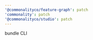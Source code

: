 ```yaml
---
'@commonalityco/feature-graph': patch
'commonality': patch
'@commonalityco/studio': patch
---
```


bundle CLI
